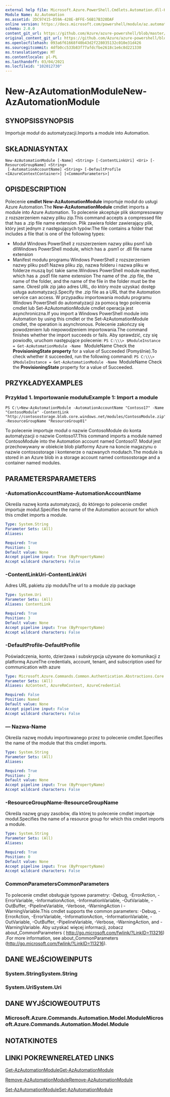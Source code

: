 ```yaml
---
external help file: Microsoft.Azure.PowerShell.Cmdlets.Automation.dll-Help.xml
Module Name: Az.Automation
ms.assetid: 2DC97415-D59A-428E-8FFE-56B17B320DAF
online version: https://docs.microsoft.com/powershell/module/az.automation/new-azautomationmodule
schema: 2.0.0
content_git_url: https://github.com/Azure/azure-powershell/blob/master/src/Automation/Automation/help/New-AzAutomationModule.md
original_content_git_url: https://github.com/Azure/azure-powershell/blob/master/src/Automation/Automation/help/New-AzAutomationModule.md
ms.openlocfilehash: 093a6f61668f40b43d2f228035132c010e31d426
ms.sourcegitcommit: 4dfb0cc533b83f77afdcfbe2618c1e6c8d221330
ms.translationtype: MT
ms.contentlocale: pl-PL
ms.lasthandoff: 03/04/2021
ms.locfileid: "102012730"
---
```

# <span data-ttu-id="c4424-101">New-AzAutomationModule</span><span class="sxs-lookup"><span data-stu-id="c4424-101">New-AzAutomationModule</span></span>

## <span data-ttu-id="c4424-102">SYNOPSIS</span><span class="sxs-lookup"><span data-stu-id="c4424-102">SYNOPSIS</span></span>
<span data-ttu-id="c4424-103">Importuje moduł do automatyzacji.</span><span class="sxs-lookup"><span data-stu-id="c4424-103">Imports a module into Automation.</span></span>

## <span data-ttu-id="c4424-104">SKŁADNIA</span><span class="sxs-lookup"><span data-stu-id="c4424-104">SYNTAX</span></span>

```
New-AzAutomationModule [-Name] <String> [-ContentLinkUri] <Uri> [-ResourceGroupName] <String>
 [-AutomationAccountName] <String> [-DefaultProfile <IAzureContextContainer>] [<CommonParameters>]
```

## <span data-ttu-id="c4424-105">OPIS</span><span class="sxs-lookup"><span data-stu-id="c4424-105">DESCRIPTION</span></span>
<span data-ttu-id="c4424-106">Polecenie **cmdlet New-AzAutomationModule** importuje moduł do usługi Azure Automation.</span><span class="sxs-lookup"><span data-stu-id="c4424-106">The **New-AzAutomationModule** cmdlet imports a module into Azure Automation.</span></span>
<span data-ttu-id="c4424-107">To polecenie akceptuje plik skompresowany z rozszerzeniem nazwy pliku zip.</span><span class="sxs-lookup"><span data-stu-id="c4424-107">This command accepts a compressed file that has a .zip file name extension.</span></span>
<span data-ttu-id="c4424-108">Plik zawiera folder zawierający plik, który jest jednym z następujących typów:</span><span class="sxs-lookup"><span data-stu-id="c4424-108">The file contains a folder that includes a file that is one of the following types:</span></span> 
- <span data-ttu-id="c4424-109">Moduł Windows PowerShell z rozszerzeniem nazwy pliku psm1 lub dll</span><span class="sxs-lookup"><span data-stu-id="c4424-109">Windows PowerShell module, which has a .psm1 or .dll file name extension</span></span> 
- <span data-ttu-id="c4424-110">Manifest modułu programu Windows PowerShell z rozszerzeniem nazwy pliku psd1 Nazwa pliku zip, nazwa folderu i nazwa pliku w folderze muszą być takie same.</span><span class="sxs-lookup"><span data-stu-id="c4424-110">Windows PowerShell module manifest, which has a .psd1 file name extension The name of the .zip file, the name of the folder, and the name of the file in the folder must be the same.</span></span>
<span data-ttu-id="c4424-111">Określ plik zip jako adres URL, do który może uzyskać dostęp usługa automatyzacji.</span><span class="sxs-lookup"><span data-stu-id="c4424-111">Specify the .zip file as a URL that the Automation service can access.</span></span>
<span data-ttu-id="c4424-112">W przypadku importowania modułu programu Windows PowerShell do automatyzacji za pomocą tego polecenia cmdlet lub Set-AzAutomationModule cmdlet operacja jest asynchroniczna.</span><span class="sxs-lookup"><span data-stu-id="c4424-112">If you import a Windows PowerShell module into Automation by using this cmdlet or the Set-AzAutomationModule cmdlet, the operation is asynchronous.</span></span>
<span data-ttu-id="c4424-113">Polecenie zakończy się powodzeniem lub niepowodzeniem importowania.</span><span class="sxs-lookup"><span data-stu-id="c4424-113">The command finishes whether the import succeeds or fails.</span></span>
<span data-ttu-id="c4424-114">Aby sprawdzić, czy się powiodło, uruchom następujące polecenie: `PS C:\\\> $ModuleInstance = Get-AzAutomationModule -Name ` ModuleName Check the **ProvisioningState property** for a value of Succeeded (Pomyślnie).</span><span class="sxs-lookup"><span data-stu-id="c4424-114">To check whether it succeeded, run the following command: `PS C:\\\> $ModuleInstance = Get-AzAutomationModule -Name `ModuleName Check the **ProvisioningState** property for a value of Succeeded.</span></span>

## <span data-ttu-id="c4424-115">PRZYKŁADY</span><span class="sxs-lookup"><span data-stu-id="c4424-115">EXAMPLES</span></span>

### <span data-ttu-id="c4424-116">Przykład 1. Importowanie modułu</span><span class="sxs-lookup"><span data-stu-id="c4424-116">Example 1: Import a module</span></span>
```
PS C:\>New-AzAutomationModule -AutomationAccountName "Contoso17" -Name "ContosoModule" -ContentLink "http://contosostorage.blob.core.windows.net/modules/ContosoModule.zip" -ResourceGroupName "ResourceGroup01"
```

<span data-ttu-id="c4424-117">To polecenie importuje moduł o nazwie ContosoModule do konta automatyzacji o nazwie Contoso17.</span><span class="sxs-lookup"><span data-stu-id="c4424-117">This command imports a module named ContosoModule into the Automation account named Contoso17.</span></span>
<span data-ttu-id="c4424-118">Moduł jest przechowywany w obiekcie blob platformy Azure na koncie magazynu o nazwie contosostorage i kontenerze o nazwanych modułach.</span><span class="sxs-lookup"><span data-stu-id="c4424-118">The module is stored in an Azure blob in a storage account named contosostorage and a container named modules.</span></span>

## <span data-ttu-id="c4424-119">PARAMETERS</span><span class="sxs-lookup"><span data-stu-id="c4424-119">PARAMETERS</span></span>

### <span data-ttu-id="c4424-120">-AutomationAccountName</span><span class="sxs-lookup"><span data-stu-id="c4424-120">-AutomationAccountName</span></span>
<span data-ttu-id="c4424-121">Określa nazwę konta automatyzacji, do którego to polecenie cmdlet importuje moduł.</span><span class="sxs-lookup"><span data-stu-id="c4424-121">Specifies the name of the Automation account for which this cmdlet imports a module.</span></span>

```yaml
Type: System.String
Parameter Sets: (All)
Aliases:

Required: True
Position: 1
Default value: None
Accept pipeline input: True (ByPropertyName)
Accept wildcard characters: False
```

### <span data-ttu-id="c4424-122">-ContentLinkUri</span><span class="sxs-lookup"><span data-stu-id="c4424-122">-ContentLinkUri</span></span>
<span data-ttu-id="c4424-123">Adres URL pakietu zip modułu</span><span class="sxs-lookup"><span data-stu-id="c4424-123">The url to a module zip package</span></span>

```yaml
Type: System.Uri
Parameter Sets: (All)
Aliases: ContentLink

Required: True
Position: 3
Default value: None
Accept pipeline input: True (ByPropertyName)
Accept wildcard characters: False
```

### <span data-ttu-id="c4424-124">-DefaultProfile</span><span class="sxs-lookup"><span data-stu-id="c4424-124">-DefaultProfile</span></span>
<span data-ttu-id="c4424-125">Poświadczenia, konto, dzierżawa i subskrypcja używane do komunikacji z platformą Azure</span><span class="sxs-lookup"><span data-stu-id="c4424-125">The credentials, account, tenant, and subscription used for communication with azure</span></span>

```yaml
Type: Microsoft.Azure.Commands.Common.Authentication.Abstractions.Core.IAzureContextContainer
Parameter Sets: (All)
Aliases: AzContext, AzureRmContext, AzureCredential

Required: False
Position: Named
Default value: None
Accept pipeline input: False
Accept wildcard characters: False
```

### <span data-ttu-id="c4424-126">— Nazwa</span><span class="sxs-lookup"><span data-stu-id="c4424-126">-Name</span></span>
<span data-ttu-id="c4424-127">Określa nazwę modułu importowanego przez to polecenie cmdlet.</span><span class="sxs-lookup"><span data-stu-id="c4424-127">Specifies the name of the module that this cmdlet imports.</span></span>

```yaml
Type: System.String
Parameter Sets: (All)
Aliases:

Required: True
Position: 2
Default value: None
Accept pipeline input: True (ByPropertyName)
Accept wildcard characters: False
```

### <span data-ttu-id="c4424-128">-ResourceGroupName</span><span class="sxs-lookup"><span data-stu-id="c4424-128">-ResourceGroupName</span></span>
<span data-ttu-id="c4424-129">Określa nazwę grupy zasobów, dla której to polecenie cmdlet importuje moduł.</span><span class="sxs-lookup"><span data-stu-id="c4424-129">Specifies the name of a resource group for which this cmdlet imports a module.</span></span>

```yaml
Type: System.String
Parameter Sets: (All)
Aliases:

Required: True
Position: 0
Default value: None
Accept pipeline input: True (ByPropertyName)
Accept wildcard characters: False
```

### <span data-ttu-id="c4424-130">CommonParameters</span><span class="sxs-lookup"><span data-stu-id="c4424-130">CommonParameters</span></span>
<span data-ttu-id="c4424-131">To polecenie cmdlet obsługuje typowe parametry: -Debug, -ErrorAction, -ErrorVariable, -InformationAction, -InformationVariable, -OutVariable, -OutBuffer, -PipelineVariable, -Verbose, -WarningAction i -WarningVariable.</span><span class="sxs-lookup"><span data-stu-id="c4424-131">This cmdlet supports the common parameters: -Debug, -ErrorAction, -ErrorVariable, -InformationAction, -InformationVariable, -OutVariable, -OutBuffer, -PipelineVariable, -Verbose, -WarningAction, and -WarningVariable.</span></span> <span data-ttu-id="c4424-132">Aby uzyskać więcej informacji, zobacz about_CommonParameters ( http://go.microsoft.com/fwlink/?LinkID=113216) .</span><span class="sxs-lookup"><span data-stu-id="c4424-132">For more information, see about_CommonParameters (http://go.microsoft.com/fwlink/?LinkID=113216).</span></span>

## <span data-ttu-id="c4424-133">DANE WEJŚCIOWE</span><span class="sxs-lookup"><span data-stu-id="c4424-133">INPUTS</span></span>

### <span data-ttu-id="c4424-134">System.String</span><span class="sxs-lookup"><span data-stu-id="c4424-134">System.String</span></span>

### <span data-ttu-id="c4424-135">System.Uri</span><span class="sxs-lookup"><span data-stu-id="c4424-135">System.Uri</span></span>

## <span data-ttu-id="c4424-136">DANE WYJŚCIOWE</span><span class="sxs-lookup"><span data-stu-id="c4424-136">OUTPUTS</span></span>

### <span data-ttu-id="c4424-137">Microsoft.Azure.Commands.Automation.Model.Module</span><span class="sxs-lookup"><span data-stu-id="c4424-137">Microsoft.Azure.Commands.Automation.Model.Module</span></span>

## <span data-ttu-id="c4424-138">NOTATKI</span><span class="sxs-lookup"><span data-stu-id="c4424-138">NOTES</span></span>

## <span data-ttu-id="c4424-139">LINKI POKREWNE</span><span class="sxs-lookup"><span data-stu-id="c4424-139">RELATED LINKS</span></span>

[<span data-ttu-id="c4424-140">Get-AzAutomationModule</span><span class="sxs-lookup"><span data-stu-id="c4424-140">Get-AzAutomationModule</span></span>](./Get-AzAutomationModule.md)

[<span data-ttu-id="c4424-141">Remove-AzAutomationModule</span><span class="sxs-lookup"><span data-stu-id="c4424-141">Remove-AzAutomationModule</span></span>](./Remove-AzAutomationModule.md)

[<span data-ttu-id="c4424-142">Set-AzAutomationModule</span><span class="sxs-lookup"><span data-stu-id="c4424-142">Set-AzAutomationModule</span></span>](./Set-AzAutomationModule.md)


